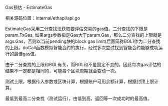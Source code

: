 Gas预估 - EstimateGas

相关源码位置：internal/ethapi/api.go

EstimateGas采用二分查找法获取要评估交易的gas值。二分查找的下限是param.TxGas, 如果args参数指定Gas大于param.Gas，那么二分查找的上限就是args.Gas，否则以当前pending块的block gas limit\(后面简称BGL\)作为二分查找的上限。doCall函数模拟智能合约的执行，经过多次尝试找到智能合约能够成功运行的最佳gas值。

由于二分查找的上限和BGL有关，而BGL和不是固定不变的，因此每次gas评估的结果不一定都是相同的，可能每个区块周期就会变动一次。

测试上限，根据传入参数或区块计算，根据账户可用余额计算，根据封顶上限计算。

最低到最高二分查找（测试运行），由低到高，返回等一次成功时的最高值。

